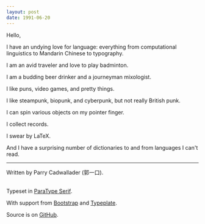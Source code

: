 ```yaml
---
layout: post
date: 1991-06-20
---
```

Hello,

I have an undying love for language: everything from computational linguistics to Mandarin Chinese to typography. 

I am an avid traveler and love to play badminton.

I am a budding beer drinker and a journeyman mixologist. 

I like puns, video games, and pretty things. 

I like steampunk, biopunk, and cyberpunk, but not really British punk. 

I can spin various objects on my pointer finger. 

I collect records. 

I swear by LaTeX. 

And I have a surprising number of dictionaries to and from languages I can't read.
<hr>
Written by Parry Cadwallader (郭一口).
<br/><br/>

Typeset in <a href="http://www.paratype.com/public/">ParaType Serif</a>.

With support from <a href="http://twitter.github.io/bootstrap/">Bootstrap</a> and <a href="http://typeplate.com/">Typeplate</a>.

Source is on <a href="http://github.com/parryc/parryblog/">GitHub</a>.
